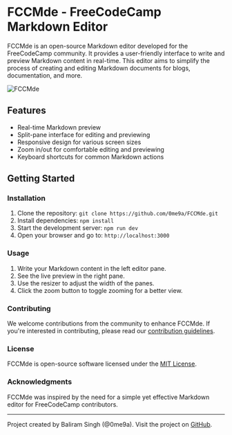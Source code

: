 # FCCMde - FreeCodeCamp Markdown Editor

FCCMde is an open-source Markdown editor developed for the FreeCodeCamp community. It provides a user-friendly interface to write and preview Markdown content in real-time. This editor aims to simplify the process of creating and editing Markdown documents for blogs, documentation, and more.

![FCCMde](https://github.com/0ME9A/FCCMde/assets/83957658/6f3c4bb7-2170-4df3-9763-7dcbad594cb3)



## Features

- Real-time Markdown preview
- Split-pane interface for editing and previewing
- Responsive design for various screen sizes
- Zoom in/out for comfortable editing and previewing
- Keyboard shortcuts for common Markdown actions

## Getting Started

### Installation

1. Clone the repository: `git clone https://github.com/0me9a/FCCMde.git`
2. Install dependencies: `npm install`
3. Start the development server: `npm run dev`
4. Open your browser and go to: `http://localhost:3000`

### Usage

1. Write your Markdown content in the left editor pane.
2. See the live preview in the right pane.
3. Use the resizer to adjust the width of the panes.
4. Click the zoom button to toggle zooming for a better view.

### Contributing

We welcome contributions from the community to enhance FCCMde. If you're interested in contributing, please read our [contribution guidelines](CONTRIBUTING.md).

### License

FCCMde is open-source software licensed under the [MIT License](LICENSE).

### Acknowledgments

FCCMde was inspired by the need for a simple yet effective Markdown editor for FreeCodeCamp contributors.

---

Project created by Baliram Singh (@0me9a). Visit the project on [GitHub](https://github.com/0me9a/FCCMde).
